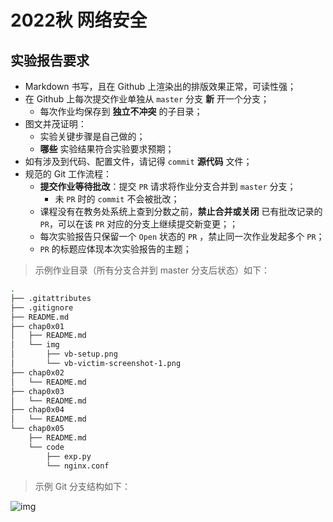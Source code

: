 # 2022秋 网络安全

## 实验报告要求

* Markdown 书写，且在 Github 上渲染出的排版效果正常，可读性强；
* 在 Github 上每次提交作业单独从 `master` 分支 **新** 开一个分支；
  * 每次作业均保存到 **独立不冲突** 的子目录；
* 图文并茂证明：
  * 实验关键步骤是自己做的；
  * **哪些** 实验结果符合实验要求预期；
* 如有涉及到代码、配置文件，请记得 `commit` **源代码** 文件；
* 规范的 Git 工作流程：
  * **提交作业等待批改**：提交 `PR` 请求将作业分支合并到 `master` 分支；
    * 未 `PR` 时的 `commit` 不会被批改；
  * 课程没有在教务处系统上查到分数之前，**禁止合并或关闭** 已有批改记录的 `PR`，可以在该 `PR` 对应的分支上继续提交新变更；；
  * 每次实验报告只保留一个 `Open` 状态的 `PR` ，禁止同一次作业发起多个 `PR`；
  * `PR` 的标题应体现本次实验报告的主题；

> 示例作业目录（所有分支合并到 master 分支后状态）如下：

```bash
.
├── .gitattributes
├── .gitignore
├── README.md
├── chap0x01
│   ├── README.md
│   └── img
│       ├── vb-setup.png
│       └── vb-victim-screenshot-1.png
├── chap0x02
│   └── README.md
├── chap0x03
│   └── README.md
├── chap0x04
│   └── README.md
└── chap0x05
    ├── README.md
    └── code
        ├── exp.py
        └── nginx.conf
```

> 示例 Git 分支结构如下：

![img](https://c4pr1c3.github.io/cuc-ns/chap0x01/attach/chap0x01/media/forks.png)


